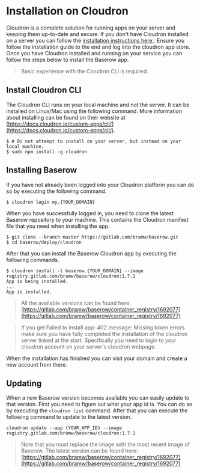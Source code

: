 # Installation on Cloudron

Cloudron is a complete solution for running apps on your server and keeping them
up-to-date and secure. If you don't have Cloudron installed on a server you can follow
the [installation instructions here ](https://docs.cloudron.io/installation/). 
Ensure you follow the installation guide to the end and log into the cloudron app store.
Once you have Cloudron installed and running on your service you can follow the steps below 
to install the Baserow app.

> Basic experience with the Cloudron CLI is required.

## Install Cloudron CLI

The Cloudron CLI runs on your local machine and not the server. It can be installed on 
Linux/Mac using the following command. More information about installing can be found on 
their website at
[https://docs.cloudron.io/custom-apps/cli/](https://docs.cloudron.io/custom-apps/cli/).

```
$ # Do not attempt to install on your server, but instead on your local machine.
$ sudo npm install -g cloudron
```

## Installing Baserow

If you have not already been logged into your Cloudron platform you can do so by
executing the following command.

```
$ cloudron login my.{YOUR_DOMAIN}
```

When you have successfully logged in, you need to clone the latest Baserow repository
to your machine. This contains the Cloudron manifest file that you need when installing
the app.

```
$ git clone --branch master https://gitlab.com/bramw/baserow.git
$ cd baserow/deploy/cloudron
```

After that you can install the Baserow Cloudron app by executing the following commands.

```
$ cloudron install -l baserow.{YOUR_DOMAIN} --image registry.gitlab.com/bramw/baserow/cloudron:1.7.1
App is being installed.
...
App is installed.
```

> All the available versions can be found here:
> [https://gitlab.com/bramw/baserow/container_registry/1692077](https://gitlab.com/bramw/baserow/container_registry/1692077)

> If you get Failed to install app: 402 message: Missing token errors make sure you 
> have fully completed the installation of the cloudron server linked at the start. 
> Specifically you need to login to your cloudron account on your server's cloudron 
> webpage.

When the installation has finished you can visit your domain and create a new account
from there.

## Updating

When a new Baserow version becomes available you can easily update to that version.
First you need to figure out what your app id is. You can do so by executing the
`cloudron list` command. After that you can execute the following command to update to
the latest version.

```
cloudron update --app {YOUR_APP_ID} --image registry.gitlab.com/bramw/baserow/cloudron:1.7.1
```

> Note that you must replace the image with the most recent image of Baserow. The
> latest version can be found here: 
> [https://gitlab.com/bramw/baserow/container_registry/1692077](https://gitlab.com/bramw/baserow/container_registry/1692077)

